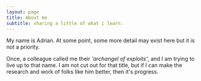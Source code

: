 ```yaml
---
layout: page
title: About me
subtitle: sharing a little of what i learn.
---
```


My name is Adrian. At some point, some more detail may exist here but it is not a priority.

Once, a colleague called me their _'archangel of exploits'_, and I am trying to live up to that name. I am not cut out for that title,  but if I can make the research and work of folks like him better, then it's progress. 



